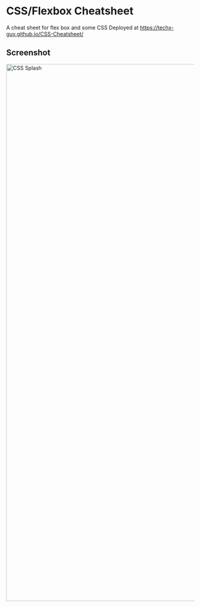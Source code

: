 # CSS/Flexbox Cheatsheet
A cheat sheet for flex box and some CSS
Deployed at https://techx-guy.github.io/CSS-Cheatsheet/
## Screenshot
<img width="1437" alt="CSS Splash" src="https://user-images.githubusercontent.com/70029654/123698155-ce397f00-d82b-11eb-8705-f2587a7bf65e.png">
